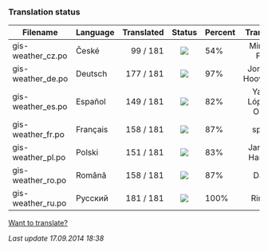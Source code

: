 ### **Translation status**

Filename | Language | Translated | Status | Percent | Translator
| ------------- | ------------- | ------------: | :-----------: | :------------- | :-------------: |
| gis-weather_cz.po| České | 99 / 181 | ![](https://dl.dropboxusercontent.com/u/99404329/bars/54.png) | 54% | Miroslav Fótyi |
| gis-weather_de.po| Deutsch | 177 / 181 | ![](https://dl.dropboxusercontent.com/u/99404329/bars/97.png) | 97% | Jonathan Hooverman |
| gis-weather_es.po| Español | 149 / 181 | ![](https://dl.dropboxusercontent.com/u/99404329/bars/82.png) | 82% | Yasser López de Olmos |
| gis-weather_fr.po| Français | 158 / 181 | ![](https://dl.dropboxusercontent.com/u/99404329/bars/87.png) | 87% | spyder |
| gis-weather_pl.po| Polski | 151 / 181 | ![](https://dl.dropboxusercontent.com/u/99404329/bars/83.png) | 83% | Jarosław Harasiuk |
| gis-weather_ro.po| Română | 158 / 181 | ![](https://dl.dropboxusercontent.com/u/99404329/bars/87.png) | 87% | Daniel |
| gis-weather_ru.po| Русский | 181 / 181 | ![](https://dl.dropboxusercontent.com/u/99404329/bars/100.png) | 100% | RingOV |

[Want to translate?](https://github.com/RingOV/gis-weather/wiki/Want-to-translate%3F)

_Last update 17.09.2014 18:38_
